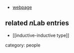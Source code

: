 

* [webpage](http://www.cs.swan.ac.uk/~csetzer/)

## related $n$Lab entries

* [[inductive-inductive type]]

category: people